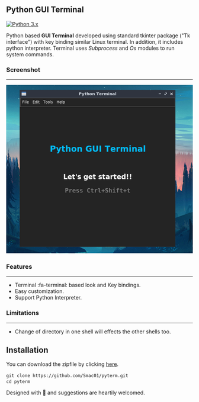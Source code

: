 ## Python GUI Terminal
[![Python 3.x](https://img.shields.io/badge/python-3.x-brightgreen.svg)](https://www.python.org/)

Python based **GUI Terminal** developed using standard tkinter package ("Tk interface") with key binding similar Linux terminal. In addition, it includes python interpreter. Terminal uses *Subprocess* and *Os* modules to run system commands.



### Screenshot
------------
![Screenshot](utils/images/mainscreen.png)

### Features
------
- Terminal :fa-terminal: based look and Key bindings.
- Easy customization.
- Support Python Interpreter.

### Limitations
------
* Change of directory in one shell will effects the other shells too. 


## Installation
You can download the zipfile by clicking  [here](https://github.com/Smac01/pyterm/archive/main.zip). 

```
git clone https://github.com/Smac01/pyterm.git
cd pyterm
```

Designed with :blue_heart: and suggestions are heartily welcomed.
